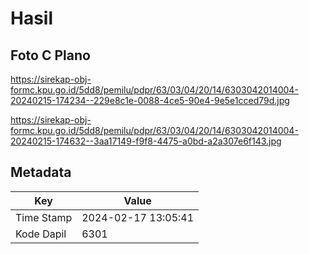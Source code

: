 # Hasil

## Foto C Plano

https://sirekap-obj-formc.kpu.go.id/5dd8/pemilu/pdpr/63/03/04/20/14/6303042014004-20240215-174234--229e8c1e-0088-4ce5-90e4-9e5e1cced79d.jpg

https://sirekap-obj-formc.kpu.go.id/5dd8/pemilu/pdpr/63/03/04/20/14/6303042014004-20240215-174632--3aa17149-f9f8-4475-a0bd-a2a307e6f143.jpg


## Metadata

| Key        | Value               |
| ---------- | ------------------- |
| Time Stamp | 2024-02-17 13:05:41 |
| Kode Dapil | 6301                |



